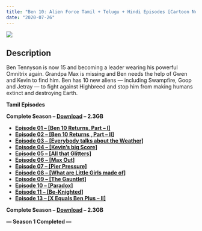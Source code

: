 ```yaml
---
title: "Ben 10: Alien Force Tamil + Telugu + Hindi Episodes [Cartoon Network India]"
date: "2020-07-26"
---
```


[![](https://1.bp.blogspot.com/-a6IFJ5QwpxI/Xx0lUUXPxHI/AAAAAAAABDo/HPJSonKBe80y3zLW2zfhXP3IVrXIxxbxACLcBGAsYHQ/d/Ben-10-alien-force.jpg)](https://1.bp.blogspot.com/-a6IFJ5QwpxI/Xx0lUUXPxHI/AAAAAAAABDo/HPJSonKBe80y3zLW2zfhXP3IVrXIxxbxACLcBGAsYHQ/s1280/Ben-10-alien-force.jpg)

## Description

Ben Tennyson is now 15 and becoming a leader wearing his powerful Omnitrix again. Grandpa Max is missing and Ben needs the help of Gwen and Kevin to find him. Ben has 10 new aliens — including Swampfire, Goop and Jetray — to fight against Highbreed and stop him from making humans extinct and destroying Earth.

**Tamil Episodes**

**Complete Season – [Download](http://gestyy.com/ewlhwD) – 2.3GB**

- **[Episode 01 – \[Ben 10 Returns, Part – I\]](https://drive.google.com/file/d/1HWgXiiBKYBd266vaJPqrncZglCQ3rj0H/view?usp=sharing)**
- **[Episode 02 – \[Ben 10 Returns , Part – II\]](https://drive.google.com/file/d/1rN9NZlQA3ieNu7p6YNWnfpg4uokom9NA/view?usp=sharing)**
- **[Episode 03 – \[Everybody talks about the Weather\]](https://drive.google.com/file/d/1hyhEyVlWiQJEo5wg7-_JoRweF73nnhUc/view?usp=sharing)**
- **[Episode 04 – \[Kevin’s big Score\]](https://drive.google.com/file/d/11ODRTE3ByRl-WnBifDtIF4zrhdtRGd4T/view?usp=sharing)**
- **[Episode 05 – \[All that Glitters\]](https://drive.google.com/file/d/1ue18s0ly5qZox6a403geIPKHK3Q9mWFx/view?usp=sharing)**
- **[Episode 06 – \[Max Out\]](https://drive.google.com/file/d/1JGrtVGU_a9sRz4LQNtIziwHiTVjll7lC/view?usp=sharing)**
- **[Episode 07 – \[Pier Pressure\]](https://drive.google.com/file/d/1CiFnHGZI_S9QwU3puqp4c-QQRyyzLQkn/view?usp=sharing)**
- **[Episode 08 – \[What are Little Girls made of\]](https://drive.google.com/file/d/1oQ6pa2V-sD4y7k7SDWAFUTWYsXLCitDO/view?usp=sharing)**
- **[Episode 09 – \[The Gauntlet\]](https://drive.google.com/file/d/1tAwv6RR0B47Fr9P-Q0p9wDiDNKiqjVQM/view?usp=sharing)**
- **[Episode 10 – \[Paradox\]](https://drive.google.com/file/d/1ZE-jnE5H2FOn1Y_FSY_vuEIAZ85jaNR6/view?usp=sharing)**
- **[Episode 11 – \[Be-Knighted\]](https://drive.google.com/file/d/1lPImRSFZ9aOUVMoQunghCAzRbhEtMAKU/view?usp=sharing)**
- **[Episode 13 – \[X Equals Ben Plus – II\]](https://drive.google.com/file/d/1_1IiwbyfshvV7ShO9AT3znHoqVsBg4a9/view?usp=sharing)**

**Complete Season – [Download](http://gestyy.com/ewlhwD) – 2.3GB**

**— Season 1 Completed —**
